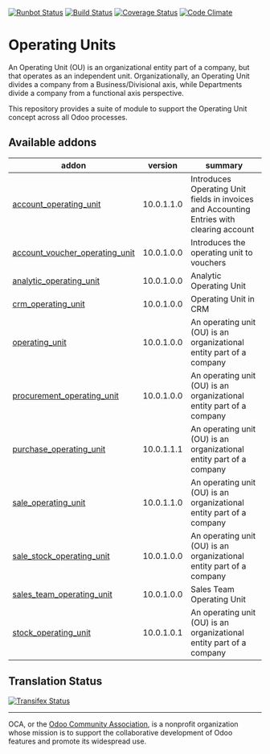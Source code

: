 [![Runbot Status](https://runbot.odoo-community.org/runbot/badge/flat/213/10.0.svg)](https://runbot.odoo-community.org/runbot/repo/github-com-oca-operating-unit-213)
[![Build Status](https://travis-ci.org/OCA/operating-unit.svg?branch=10.0)](https://travis-ci.org/OCA/operating-unit)
[![Coverage Status](https://coveralls.io/repos/OCA/operating-unit/badge.svg?branch=10.0&service=github)](https://coveralls.io/github/OCA/operating-unit?branch=10.0)
[![Code Climate](https://codeclimate.com/github/OCA/operating-unit/badges/gpa.svg)](https://codeclimate.com/github/OCA/operating-unit)

# Operating Units

An Operating Unit (OU) is an organizational entity part of a company, 
but that operates as an independent unit. Organizationally, an Operating Unit 
divides a company from a Business/Divisional axis, while Departments divide a 
company from a functional axis perspective.

This repository provides a suite of module to support the Operating Unit concept
across all Odoo processes.

[//]: # (addons)

Available addons
----------------
addon | version | summary
--- | --- | ---
[account_operating_unit](account_operating_unit/) | 10.0.1.1.0 | Introduces Operating Unit fields in invoices and Accounting Entries with clearing account
[account_voucher_operating_unit](account_voucher_operating_unit/) | 10.0.1.0.0 | Introduces the operating unit to vouchers
[analytic_operating_unit](analytic_operating_unit/) | 10.0.1.0.0 | Analytic Operating Unit
[crm_operating_unit](crm_operating_unit/) | 10.0.1.0.0 | Operating Unit in CRM
[operating_unit](operating_unit/) | 10.0.1.0.0 | An operating unit (OU) is an organizational entity part of a company
[procurement_operating_unit](procurement_operating_unit/) | 10.0.1.0.0 | An operating unit (OU) is an organizational entity part of a company
[purchase_operating_unit](purchase_operating_unit/) | 10.0.1.1.1 | An operating unit (OU) is an organizational entity part of a company
[sale_operating_unit](sale_operating_unit/) | 10.0.1.1.0 | An operating unit (OU) is an organizational entity part of a company
[sale_stock_operating_unit](sale_stock_operating_unit/) | 10.0.1.0.0 | An operating unit (OU) is an organizational entity part of a company
[sales_team_operating_unit](sales_team_operating_unit/) | 10.0.1.0.0 | Sales Team Operating Unit
[stock_operating_unit](stock_operating_unit/) | 10.0.1.0.1 | An operating unit (OU) is an organizational entity part of a company

[//]: # (end addons)

Translation Status
------------------
[![Transifex Status](https://www.transifex.com/projects/p/OCA-operating-unit-10-0/chart/image_png)](https://www.transifex.com/projects/p/OCA-operating-unit-10-0)

----

OCA, or the [Odoo Community Association](http://odoo-community.org/), is a nonprofit organization whose
mission is to support the collaborative development of Odoo features and
promote its widespread use.
